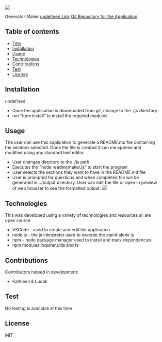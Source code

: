 ![](https://encrypted-tbn0.gstatic.com/images?q=tbn:ANd9GcSJsuRnxauc5CtVxNv3CIKAPg43yDDlG-bLRA&usqp=CAU)
  
  Generator Maker
  [undefined Link](https://github.com/Huski82/HW-9-ReadME-Generator#Title)
  [Git Repository for the Application ](https://github.com/Huski82/HW-9-ReadME-Generator#Title)
  
  ## Table of contents
  * [Title](#Title)
  * [Installation](#Installation)
  * [Usage](#Usage)
  * [Technologies](#Technologies)
  * [Contributions](#Contributions)
  * [Test](#Test)
  * [License](#License)
  ## Installation
  undefined
  * Once the application is downloaded from git, change to the ./js directory
  * run "npm install" to install the required modules
  ## Usage
  The user can use this application to generate a README.md file containing the sections selected. Once the file is created it can me opened and modified using any standard text editor.
  * User changes directory to the ./js path 
  * Executes the "node readmemaker.js" to start the program
  * User selects the sections they want to have in the README.md file
  * User is prompted for questions and when completed file will be generated in ../output directory. User can edit the file or open in preview of web browser to see the formatted output.
  ![](undefined)
  ## Technologies
  This was developed using a variety of technologies and resources all are open source.
  * VSCode - used to create and edit the application
  * node.js - the js interpreter used to execute the stand alone js
  * npm - node package manager used to install and track dependencies
  * npm modules inquirer,utils and fs
  ## Contributions
  Contributors helped in development:
  * Kathleen & Lucah 
  ## Test
  No testing is available at this time
  ## License
  MIT